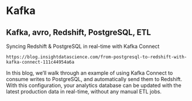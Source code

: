 # Kafka  


## Kafka, avro, Redshift, PostgreSQL, ETL     
Syncing Redshift & PostgreSQL in real-time with Kafka Connect
```
https://blog.insightdatascience.com/from-postgresql-to-redshift-with-kafka-connect-111c44954a6a
```
In this blog, we’ll walk through an example of using Kafka Connect to consume writes to PostgreSQL, and automatically send them to Redshift. With this configuration, your analytics database can be updated with the latest production data in real-time, without any manual ETL jobs.

